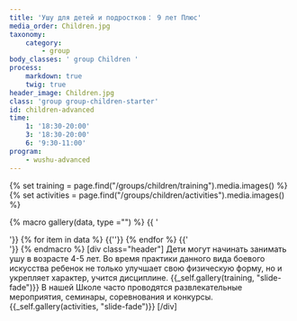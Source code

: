 ```yaml
---
title: 'Ушу для детей и подростков： 9 лет Плюс'
media_order: Children.jpg
taxonomy:
    category:
        - group
body_classes: ' group Children '
process:
    markdown: true
    twig: true
header_image: Children.jpg
class: 'group group-children-starter'
id: children-advanced
time:
    1: '18:30-20:00'
    3: '18:30-20:00'
    6: '9:30-11:00'
program:
    - wushu-advanced
---
```


{% set training = page.find("/groups/children/training").media.images() %}
{% set activities = page.find("/groups/children/activities").media.images() %}

{% macro gallery(data, type ="") %}
{{ '<div class="gallery '~ type ~' ">'}}
{% for item in data %}
{{'<img src="'~item.cache.url()~'" alt="">'}}
{% endfor %}
{{'</div>'}}
{% endmacro %}
[div class="header"]
Дети могут начинать занимать ушу в возрасте 4-5 лет. Во время практики данного вида боевого искусства ребенок не только улучшает свою физическую форму, но и укрепляет характер, учится дисциплине.
  {{_self.gallery(training, "slide-fade")}}
  В нашей Школе часто проводятся развлекательные мероприятия, семинары, соревнования и конкурсы.
{{_self.gallery(activities, "slide-fade")}}
[/div]



